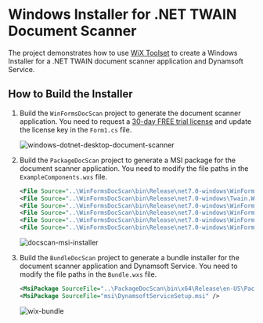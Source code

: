 # Windows Installer for .NET TWAIN Document Scanner
The project demonstrates how to use [WiX Toolset](https://wixtoolset.org/) to create a Windows Installer for a .NET TWAIN document scanner application and Dynamsoft Service. 

## How to Build the Installer
1. Build the `WinFormsDocScan` project to generate the document scanner application. You need to request a [30-day FREE trial license](https://www.dynamsoft.com/customer/license/trialLicense?product=dwt) and update the license key in the `Form1.cs` file.

    ![windows-dotnet-desktop-document-scanner](https://github.com/yushulx/dotnet-twain-scanner-installer/assets/2202306/884ea3dd-d620-49ad-91d1-1acd5e214ba0)

        
2. Build the `PackageDocScan` project to generate a MSI package for the document scanner application. You need to modify the file paths in the `ExampleComponents.wxs` file.
    
    ```xml
    <File Source="..\WinFormsDocScan\bin\Release\net7.0-windows\WinFormsDocScan.exe" KeyPath="yes" />
    <File Source="..\WinFormsDocScan\bin\Release\net7.0-windows\Twain.Wia.Sane.Scanner.dll" />
    <File Source="..\WinFormsDocScan\bin\Release\net7.0-windows\WinFormsDocScan.deps.json" />
    <File Source="..\WinFormsDocScan\bin\Release\net7.0-windows\WinFormsDocScan.dll" />
    <File Source="..\WinFormsDocScan\bin\Release\net7.0-windows\WinFormsDocScan.pdb" />
    <File Source="..\WinFormsDocScan\bin\Release\net7.0-windows\WinFormsDocScan.runtimeconfig.json" />
    ```

    ![docscan-msi-installer](https://github.com/yushulx/dotnet-twain-scanner-installer/assets/2202306/111d7d06-3142-4caf-a3c5-ae97fd995ad8)

3. Build the `BundleDocScan` project to generate a bundle installer for the document scanner application and Dynamsoft Service. You need to modify the file paths in the `Bundle.wxs` file.

    ```xml
    <MsiPackage SourceFile="..\PackageDocScan\bin\x64\Release\en-US\PackageDocScan.msi" />
    <MsiPackage SourceFile="msi\DynamsoftServiceSetup.msi" />
    ```

    ![wix-bundle](https://github.com/yushulx/dotnet-twain-scanner-installer/assets/2202306/89851867-d603-4ef4-afaa-9ee1965ae3fd)
